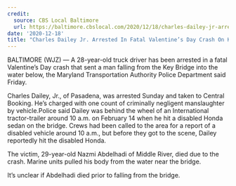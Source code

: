 ```yaml
---
credit:
  source: CBS Local Baltimore
  url: https://baltimore.cbslocal.com/2020/12/18/charles-dailey-jr-arrested-key-bridge-crash-man-falls-into-water-nazmi-abdelhadi/
date: '2020-12-18'
title: "Charles Dailey Jr. Arrested In Fatal Valentine’s Day Crash On Key Bridge That Sent Victim Falling Into Water Below"
---
```

BALTIMORE (WJZ) — A 28-year-old truck driver has been arrested in a fatal Valentine’s Day crash that sent a man falling from the Key Bridge into the water below, the Maryland Transportation Authority Police Department said Friday.

Charles Dailey, Jr., of Pasadena, was arrested Sunday and taken to Central Booking. He’s charged with one count of criminally negligent manslaughter by vehicle.Police said Dailey was behind the wheel of an International tractor-trailer around 10 a.m. on February 14 when he hit a disabled Honda sedan on the bridge. Crews had been called to the area for a report of a disabled vehicle around 10 a.m., but before they got to the scene, Dailey reportedly hit the disabled Honda.

The victim, 29-year-old Nazmi Abdelhadi of Middle River, died due to the crash. Marine units pulled his body from the water near the bridge.

It’s unclear if Abdelhadi died prior to falling from the bridge.
